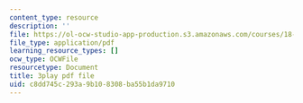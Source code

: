 ```yaml
---
content_type: resource
description: ''
file: https://ol-ocw-studio-app-production.s3.amazonaws.com/courses/18-03sc-differential-equations-fall-2011/c8dd745c293a9b108308ba55b1da9710_zmzyW1rP-hk.pdf
file_type: application/pdf
learning_resource_types: []
ocw_type: OCWFile
resourcetype: Document
title: 3play pdf file
uid: c8dd745c-293a-9b10-8308-ba55b1da9710
---
```

